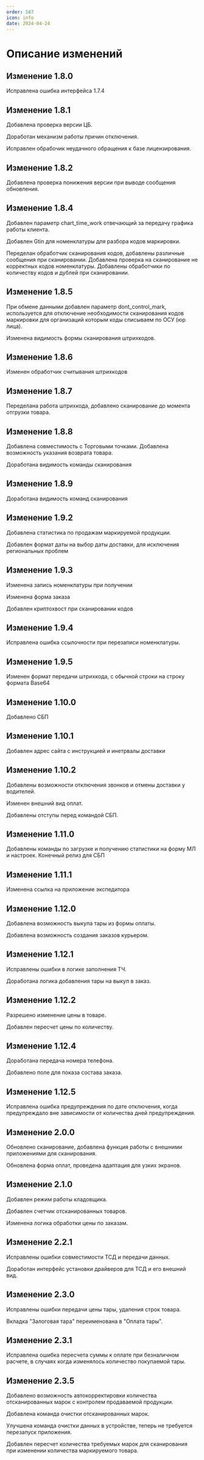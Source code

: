 ```yaml
---
order: 587
icon: info
date: 2024-04-24 
---
```


# Описание изменений

## Изменение 1.8.0

Исправлена ошибка интерфейса 1.7.4


## Изменение 1.8.1

Добавлена проверка версии ЦБ.

Доработан механизм работы причин отключения. 

Исправлен обрабочик неудачного обращения к базе лицензирования. 


## Изменение 1.8.2

Добавлена проверка понижения версии при выводе сообщения обновления. 


## Изменение 1.8.4

Добавлен параметр chart_time_work отвечающий за передачу графика работы клиента.

Добавлен Gtin для номенклатуры для разбора кодов маркировки. 

Переделан обработчик сканирования кодов, добавлены различные сообщения при сканировании. Добавлена проверка на сканирование не корректных кодов номенклатуры. Добавлены обработчики по количеству кодов и дублей при сканировании. 


## Изменение 1.8.5

При обмене данными добавлен параметр dont_control_mark, используется для отключение необходимости сканирования кодов маркировки для организаций которым коды списываем по ОСУ (юр лица).

Изменена видимость формы сканирования штрихкодов.


## Изменение 1.8.6

Изменен обработчик считывания штрихкодов


## Изменение 1.8.7

Переделана работа штрихкода, добавлено сканирование до момента отгрузки товара. 


## Изменение 1.8.8

Добавлена совместимость с Торговыми точками. Добавлена возможность указания возврата товара. 

Доработана видимость команды сканирования


## Изменение 1.8.9

Доработана видимость команд сканирования


## Изменение 1.9.2

Добавлена статистика по продажам маркируемой продукции. 

Добавлен формат даты на выбор даты доставки, для исключения региональных проблем


## Изменение 1.9.3

Изменена запись номенклатуры при получении

Изменена форма заказа

Добавлен криптохвост при сканировании кодов


## Изменение 1.9.4

Исправлена ошибка ссылочности при перезаписи номенклатуры. 


## Изменение 1.9.5

Изменен формат передачи штрихкода, с обычной строки на строку формата Base64


## Изменение 1.10.0

Добавлено СБП


## Изменение 1.10.1

Добавлен адрес сайта с инструкцией и инетрвалы доставки


## Изменение 1.10.2

Добавлены возможности отключения звонков и отмены доставки у водителей.

Изменен внешний вид оплат.

Добавлены отступы перед командой СБП.


## Изменение 1.11.0

Добавлены команды по загрузке и получению статистики на форму МЛ и настроек. Конечный релиз для СБП


## Изменение 1.11.1

Изменена ссылка на приложение экспедитора


## Изменение 1.12.0

Добавлена возможность выкупа тары из формы оплаты. 

Добавлена возможность создания заказов курьером. 


## Изменение 1.12.1

Исправлены ошибки в логике заполнения ТЧ. 

Доработана логика добавления тары на выкуп в заказ. 


## Изменение 1.12.2

Разрешено изменение цены в товаре. 

Добавлен пересчет цены по количеству. 


## Изменение 1.12.4

Доработана передача номера телефона. 

Добавлено поле для показа состава заказа. 


## Изменение 1.12.5

Исправлена ошибка предупреждения по дате отключения, когда предупреждало вне зависимости от количества дней предупреждения.


## Изменение 2.0.0

Обновлено сканирование, добавлена функция работы с внешними приложениями для сканирования. 

Обновлена форма оплат, проведена адаптация для узких экранов.


## Изменение 2.1.0

Добавлен режим работы кладовщика. 

Добавлен счетчик отсканированных товаров. 

Изменена логика обработки цены по заказам. 


## Изменение 2.2.1

Исправлены ошибки совместимости ТСД и передачи данных. 

Доработан интерфейс установки драйверов для ТСД и его внешний вид.


## Изменение 2.3.0

Исправлены ошибки передачи цены тары, удаления строк товара. 

Вкладка "Залоговая тара" переименована в "Оплата тары". 

## Изменение 2.3.1

Исправлена ошибка пересчета суммы к оплате при безналичном расчете, в случаях когда изменялось количество покупаемой тары.

## Изменение 2.3.5

Добавлено возможность автокорректировки количества отсканированных марок с контролем продаваемой продукции. 

Добавлена команда очистки отсканированных марок. 

Улучшена команда очистки данных в устройстве, теперь не требуется перезапуск приложения. 

Добавлен пересчет количества требуемых марок для сканирования при изменении количества маркируемого товара.





